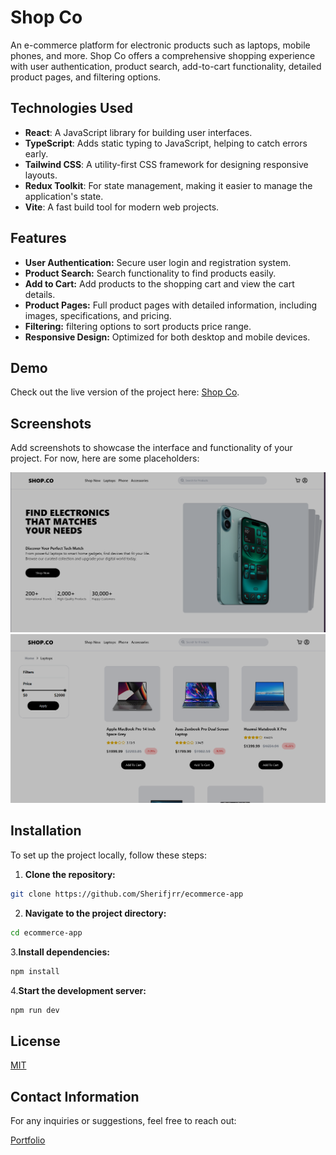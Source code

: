 # Shop Co

An e-commerce platform for electronic products such as laptops, mobile phones, and more. Shop Co offers a comprehensive shopping experience with user authentication, product search, add-to-cart functionality, detailed product pages, and filtering options.

## Technologies Used

- **React**: A JavaScript library for building user interfaces.
- **TypeScript**: Adds static typing to JavaScript, helping to catch errors early.
- **Tailwind CSS**: A utility-first CSS framework for designing responsive layouts.
- **Redux Toolkit**: For state management, making it easier to manage the application's state.
- **Vite**: A fast build tool for modern web projects.

## Features

- **User Authentication:** Secure user login and registration system.
- **Product Search:** Search functionality to find products easily.
- **Add to Cart:** Add products to the shopping cart and view the cart details.
- **Product Pages:** Full product pages with detailed information, including images, specifications, and pricing.
- **Filtering:** filtering options to sort products price range.
- **Responsive Design:** Optimized for both desktop and mobile devices.

## Demo

Check out the live version of the project here: [Shop Co](https://shopco.vercel.app/).

## Screenshots

Add screenshots to showcase the interface and functionality of your project. For now, here are some placeholders:

![Homepage](public/Homepage.png)
![Product Page](public/product-page.png)

## Installation

To set up the project locally, follow these steps:

1. **Clone the repository:**

```bash
git clone https://github.com/Sherifjrr/ecommerce-app
```

2. **Navigate to the project directory:**

```bash
cd ecommerce-app
```

3.**Install dependencies:**

```bash
npm install
```

4.**Start the development server:**

```bash
npm run dev
```

## License

[MIT](https://choosealicense.com/licenses/mit/)

## Contact Information

For any inquiries or suggestions, feel free to reach out:

[Portfolio](https://sherifjrr.vercel.app/)
